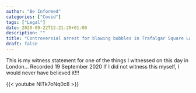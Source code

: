 ```yaml
---
author: "Be Informed"
categories: ["Covid"]
tags: ["Legal"]
date: 2020-09-22T12:21:20+01:00
description: ""
title: "Controversial arrest for blowing bubbles in Trafalgar Square London"
draft: false
---
```


This is my witness statement for one of the things I witnessed on this day in London... Recorded 19 September 2020  If I did not witness this myself, I would never have believed it!!!

{{< youtube NITk7oNq0c8 >}}